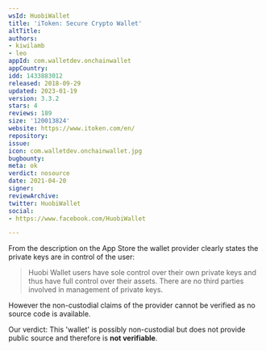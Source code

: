 ```yaml
---
wsId: HuobiWallet
title: 'iToken: Secure Crypto Wallet'
altTitle: 
authors:
- kiwilamb
- leo
appId: com.walletdev.onchainwallet
appCountry: 
idd: 1433883012
released: 2018-09-29
updated: 2023-01-19
version: 3.3.2
stars: 4
reviews: 189
size: '120013824'
website: https://www.itoken.com/en/
repository: 
issue: 
icon: com.walletdev.onchainwallet.jpg
bugbounty: 
meta: ok
verdict: nosource
date: 2021-04-20
signer: 
reviewArchive: 
twitter: HuobiWallet
social:
- https://www.facebook.com/HuobiWallet

---
```


From the description on the App Store the wallet provider clearly states the
private keys are in control of the user:

> Huobi Wallet users have sole control over their own private keys and thus have
  full control over their assets. There are no third parties involved in
  management of private keys.

However the non-custodial claims of the provider cannot be verified as no source
code is available.

Our verdict: This 'wallet' is possibly non-custodial but does not provide public
source and therefore is **not verifiable**.
